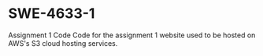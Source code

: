 # SWE-4633-1
Assignment 1 Code
Code for the assignment 1 website used to be hosted on AWS's S3 cloud hosting services.
